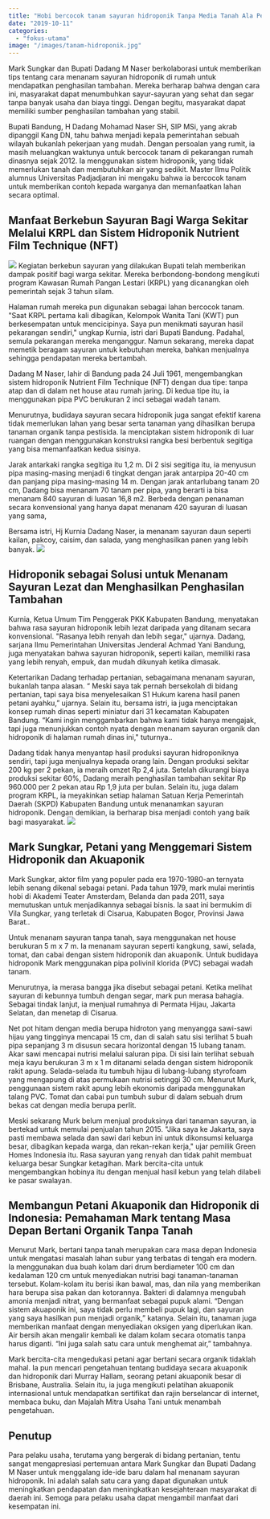 ```yaml
---
title: "Hobi bercocok tanam sayuran hidroponik Tanpa Media Tanah Ala Pejabat"
date: "2019-10-11"
categories: 
  - "fokus-utama"
image: "/images/tanam-hidroponik.jpg"
---
```


Mark Sungkar dan Bupati Dadang M Naser berkolaborasi untuk memberikan tips tentang cara menanam sayuran hidroponik di rumah untuk mendapatkan penghasilan tambahan. Mereka berharap bahwa dengan cara ini, masyarakat dapat menumbuhkan sayur-sayuran yang sehat dan segar tanpa banyak usaha dan biaya tinggi. Dengan begitu, masyarakat dapat memiliki sumber penghasilan tambahan yang stabil.

Bupati Bandung, H Dadang Mohamad Naser SH, SIP MSi, yang akrab dipanggil Kang DN, tahu bahwa menjadi kepala pemerintahan sebuah wilayah bukanlah pekerjaan yang mudah. Dengan persoalan yang rumit, ia masih meluangkan waktunya untuk bercocok tanam di pekarangan rumah dinasnya sejak 2012. Ia menggunakan sistem hidroponik, yang tidak memerlukan tanah dan membutuhkan air yang sedikit. Master Ilmu Politik alumnus Universitas Padjadjaran ini mengaku bahwa ia bercocok tanam untuk memberikan contoh kepada warganya dan memanfaatkan lahan secara optimal.

## Manfaat Berkebun Sayuran Bagi Warga Sekitar Melalui KRPL dan Sistem Hidroponik Nutrient Film Technique (NFT)

[![](/images/hidroponik_640x441.jpg)](http://localhost/mitra/wp-content/uploads/2019/10/hidroponik_640x441.jpg) Kegiatan berkebun sayuran yang dilakukan Bupati telah memberikan dampak positif bagi warga sekitar. Mereka berbondong-bondong mengikuti program Kawasan Rumah Pangan Lestari (KRPL) yang dicanangkan oleh pemerintah sejak 3 tahun silam.

Halaman rumah mereka pun digunakan sebagai lahan bercocok tanam. "Saat KRPL pertama kali dibagikan, Kelompok Wanita Tani (KWT) pun berkesempatan untuk mencicipinya. Saya pun menikmati sayuran hasil pekarangan sendiri," ungkap Kurnia, istri dari Bupati Bandung. Padahal, semula pekarangan mereka menganggur. Namun sekarang, mereka dapat memetik beragam sayuran untuk kebutuhan mereka, bahkan menjualnya sehingga pendapatan mereka bertambah.

Dadang M Naser, lahir di Bandung pada 24 Juli 1961, mengembangkan sistem hidroponik Nutrient Film Technique (NFT) dengan dua tipe: tanpa atap dan di dalam net house atau rumah jaring. Di kedua tipe itu, ia menggunakan pipa PVC berukuran 2 inci sebagai wadah tanam.

Menurutnya, budidaya sayuran secara hidroponik juga sangat efektif karena tidak memerlukan lahan yang besar serta tanaman yang dihasilkan berupa tanaman organik tanpa pestisida. Ia menciptakan sistem hidroponik di luar ruangan dengan menggunakan konstruksi rangka besi berbentuk segitiga yang bisa memanfaatkan kedua sisinya.

Jarak antarkaki rangka segitiga itu 1,2 m. Di 2 sisi segitiga itu, ia menyusun pipa masing-masing menjadi 6 tingkat dengan jarak antarpipa 20-40 cm dan panjang pipa masing-masing 14 m. Dengan jarak antarlubang tanam 20 cm, Dadang bisa menanam 70 tanam per pipa, yang berarti ia bisa menanam 840 sayuran di luasan 16,8 m2. Berbeda dengan penanaman secara konvensional yang hanya dapat menanam 420 sayuran di luasan yang sama,

Bersama istri, Hj Kurnia Dadang Naser, ia menanam sayuran daun seperti kailan, pakcoy, caisim, dan salada, yang menghasilkan panen yang lebih banyak. [![](/images/hidroponik_640x404.jpg)](http://localhost/mitra/wp-content/uploads/2019/10/hidroponik_640x404.jpg)

## Hidroponik sebagai Solusi untuk Menanam Sayuran Lezat dan Menghasilkan Penghasilan Tambahan

Kurnia, Ketua Umum Tim Penggerak PKK Kabupaten Bandung, menyatakan bahwa rasa sayuran hidroponik lebih lezat daripada yang ditanam secara konvensional. "Rasanya lebih renyah dan lebih segar," ujarnya. Dadang, sarjana Ilmu Pemerintahan Universitas Jenderal Achmad Yani Bandung, juga menyatakan bahwa sayuran hidroponik, seperti kailan, memiliki rasa yang lebih renyah, empuk, dan mudah dikunyah ketika dimasak.

Ketertarikan Dadang terhadap pertanian, sebagaimana menanam sayuran, bukanlah tanpa alasan. “ Meski saya tak pernah bersekolah di bidang pertanian, tapi saya bisa menyelesaikan S1 Hukum karena hasil panen petani ayahku,” ujarnya. Selain itu, bersama istri, ia juga menciptakan konsep rumah dinas seperti miniatur dari 31 kecamatan Kabupaten Bandung. “Kami ingin menggambarkan bahwa kami tidak hanya mengajak, tapi juga menunjukkan contoh nyata dengan menanam sayuran organik dan hidroponik di halaman rumah dinas ini," tuturnya..

Dadang tidak hanya menyantap hasil produksi sayuran hidroponiknya sendiri, tapi juga menjualnya kepada orang lain. Dengan produksi sekitar 200 kg per 2 pekan, ia meraih omzet Rp 2,4 juta. Setelah dikurangi biaya produksi sekitar 60%, Dadang meraih penghasilan tambahan sekitar Rp 960.000 per 2 pekan atau Rp 1,9 juta per bulan. Selain itu, juga dalam program KRPL, ia meyakinkan setiap halaman Satuan Kerja Pemerintah Daerah (SKPD) Kabupaten Bandung untuk menanamkan sayuran hidroponik. Dengan demikian, ia berharap bisa menjadi contoh yang baik bagi masyarakat. [![](/images/hidroponik_640x408.jpg)](http://localhost/mitra/wp-content/uploads/2019/10/hidroponik_640x408.jpg)

## Mark Sungkar, Petani yang Menggemari Sistem Hidroponik dan Akuaponik

Mark Sungkar, aktor film yang populer pada era 1970-1980-an ternyata lebih senang dikenal sebagai petani. Pada tahun 1979, mark mulai merintis hobi di Akademi Teater Amsterdam, Belanda dan pada 2011, saya memutuskan untuk menjadikannya sebagai bisnis. Ia saat ini bermukim di Vila Sungkar, yang terletak di Cisarua, Kabupaten Bogor, Provinsi Jawa Barat..

Untuk menanam sayuran tanpa tanah, saya menggunakan net house berukuran 5 m x 7 m. Ia menanam sayuran seperti kangkung, sawi, selada, tomat, dan cabai dengan sistem hidroponik dan akuaponik. Untuk budidaya hidroponik Mark menggunakan pipa polivinil klorida (PVC) sebagai wadah tanam.

Menurutnya, ia merasa bangga jika disebut sebagai petani. Ketika melihat sayuran di kebunnya tumbuh dengan segar, mark pun merasa bahagia. Sebagai tindak lanjut, ia menjual rumahnya di Permata Hijau, Jakarta Selatan, dan menetap di Cisarua.

Net pot hitam dengan media berupa hidroton yang menyangga sawi-sawi hijau yang tingginya mencapai 15 cm, dan di salah satu sisi terlihat 5 buah pipa sepanjang 3 m disusun secara horizontal dengan 15 lubang tanam. Akar sawi mencapai nutrisi melalui saluran pipa. Di sisi lain terlihat sebuah meja kayu berukuran 3 m x 1 m ditanami selada dengan sistem hidroponik rakit apung. Selada-selada itu tumbuh hijau di lubang-lubang styrofoam yang mengapung di atas permukaan nutrisi setinggi 30 cm. Menurut Murk, penggunaan sistem rakit apung lebih ekonomis daripada menggunakan talang PVC. Tomat dan cabai pun tumbuh subur di dalam sebuah drum bekas cat dengan media berupa perlit.

Meski sekarang Murk belum menjual produksinya dari tanaman sayuran, ia bertekad untuk memulai penjualan tahun 2015. "Jika saya ke Jakarta, saya pasti membawa selada dan sawi dari kebun ini untuk dikonsumsi keluarga besar, dibagikan kepada warga, dan rekan-rekan kerja," ujar pemilik Green Homes Indonesia itu. Rasa sayuran yang renyah dan tidak pahit membuat keluarga besar Sungkar ketagihan. Mark bercita-cita untuk mengembangkan hobinya itu dengan menjual hasil kebun yang telah dilabeli ke pasar swalayan.

## Membangun Petani Akuaponik dan Hidroponik di Indonesia: Pemahaman Mark tentang Masa Depan Bertani Organik Tanpa Tanah

Menurut Mark, bertani tanpa tanah merupakan cara masa depan Indonesia untuk mengatasi masalah lahan subur yang terbatas di tengah era modern. Ia menggunakan dua buah kolam dari drum berdiameter 100 cm dan kedalaman 120 cm untuk menyediakan nutrisi bagi tanaman-tanaman tersebut. Kolam-kolam itu berisi ikan bawal, mas, dan nila yang memberikan hara berupa sisa pakan dan kotorannya. Bakteri di dalamnya mengubah amonia menjadi nitrat, yang bermanfaat sebagai pupuk alami. “Dengan sistem akuaponik ini, saya tidak perlu membeli pupuk lagi, dan sayuran yang saya hasilkan pun menjadi organik,” katanya. Selain itu, tanaman juga memberikan manfaat dengan menyediakan oksigen yang diperlukan ikan. Air bersih akan mengalir kembali ke dalam kolam secara otomatis tanpa harus diganti. “Ini juga salah satu cara untuk menghemat air,” tambahnya.

Mark bercita-cita mengedukasi petani agar bertani secara organik tidaklah mahal. Ia pun mencari pengetahuan tentang budidaya secara akuaponik dan hidroponik dari Murray Hallam, seorang petani akuaponik besar di Brisbane, Australia. Selain itu, ia juga mengikuti pelatihan akuaponik internasional untuk mendapatkan sertifikat dan rajin berselancar di internet, membaca buku, dan Majalah Mitra Usaha Tani untuk menambah pengetahuan.

## Penutup

Para pelaku usaha, terutama yang bergerak di bidang pertanian, tentu sangat mengapresiasi pertemuan antara Mark Sungkar dan Bupati Dadang M Naser untuk menggalang ide-ide baru dalam hal menanam sayuran hidroponik. Ini adalah salah satu cara yang dapat digunakan untuk meningkatkan pendapatan dan meningkatkan kesejahteraan masyarakat di daerah ini. Semoga para pelaku usaha dapat mengambil manfaat dari kesempatan ini.
